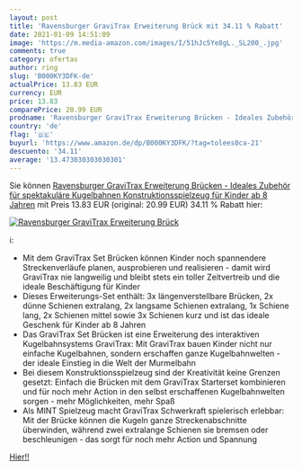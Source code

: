```yaml
---
layout: post
title: 'Ravensburger GraviTrax Erweiterung Brück mit 34.11 % Rabatt'
date: 2021-01-09 14:51:09
image: 'https://m.media-amazon.com/images/I/51hJc5Ye8gL._SL200_.jpg'
comments: true
category: ofertas
author: ring
slug: 'B000KY3DFK-de'
actualPrice: 13.83 EUR
currency: EUR
price: 13.83
comparePrice: 20.99 EUR
prodname: 'Ravensburger GraviTrax Erweiterung Brücken - Ideales Zubehör für spektakuläre Kugelbahnen  Konstruktionsspielzeug für Kinder ab 8 Jahren'
country: 'de'
flag: '🇩🇪'
buyurl: 'https://www.amazon.de/dp/B000KY3DFK/?tag=tolees0ca-21'
descuento: '34.11'
average: '13.473030303030301'
---
```


Sie können [Ravensburger GraviTrax Erweiterung Brücken - Ideales Zubehör für spektakuläre Kugelbahnen  Konstruktionsspielzeug für Kinder ab 8 Jahren](https://www.amazon.de/dp/B000KY3DFK/?tag=tolees0ca-21) mit Preis 13.83 EUR (original: 20.99 EUR) 34.11 % Rabatt hier:

[![Ravensburger GraviTrax Erweiterung Brück](https://m.media-amazon.com/images/I/51hJc5Ye8gL._SL200_.jpg)](https://www.amazon.de/dp/B000KY3DFK/?tag=tolees0ca-21)

ℹ️:

- Mit dem GraviTrax Set Brücken können Kinder noch spannendere Streckenverläufe planen, ausprobieren und realisieren - damit wird GraviTrax nie langweilig und bleibt stets ein toller Zeitvertreib und die ideale Beschäftigung für Kinder
- Dieses Erweiterungs-Set enthält: 3x längenverstellbare Brücken, 2x dünne Schienen extralang, 2x langsame Schienen extralang, 1x Schiene lang, 2x Schienen mittel sowie 3x Schienen kurz und ist das ideale Geschenk für Kinder ab 8 Jahren
- Das GraviTrax Set Brücken ist eine Erweiterung des interaktiven Kugelbahnsystems GraviTrax: Mit GraviTrax bauen Kinder nicht nur einfache Kugelbahnen, sondern erschaffen ganze Kugelbahnwelten - der ideale Einstieg in die Welt der Murmelbahn
- Bei diesem Konstruktionsspielzeug sind der Kreativität keine Grenzen gesetzt: Einfach die Brücken mit dem GraviTrax Starterset kombinieren und für noch mehr Action in den selbst erschaffenen Kugelbahnwelten sorgen - mehr Möglichkeiten, mehr Spaß
- Als MINT Spielzeug macht GraviTrax Schwerkraft spielerisch erlebbar: Mit der Brücke können die Kugeln ganze Streckenabschnitte überwinden, während zwei extralange Schienen sie bremsen oder beschleunigen - das sorgt für noch mehr Action und Spannung

[Hier!!](https://www.amazon.de/dp/B000KY3DFK/?tag=tolees0ca-21)
